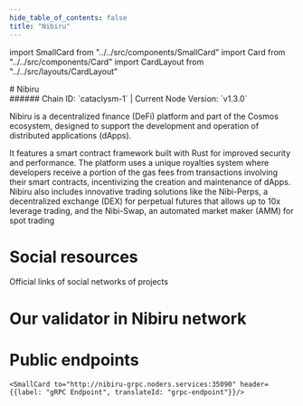 ```yaml
---
hide_table_of_contents: false
title: "Nibiru"
---
```


import SmallCard from "../../src/components/SmallCard"
import Card from "../../src/components/Card"
import CardLayout from "../../src/layouts/CardLayout"

<div class="h1-with-icon icon-nibiru">
# Nibiru
</div>
###### Chain ID: `cataclysm-1` | Current Node Version: `v1.3.0`


Nibiru is a decentralized finance (DeFi) platform and part of the Cosmos ecosystem, designed to support the development and operation of distributed applications (dApps).

It features a smart contract framework built with Rust for improved security and performance. The platform uses a unique royalties system where developers receive a portion of the gas fees from transactions involving their smart contracts, incentivizing the creation and maintenance of dApps. Nibiru also includes innovative trading solutions like the Nibi-Perps, a decentralized exchange (DEX) for perpetual futures that allows up to 10x leverage trading, and the Nibi-Swap, an automated market maker (AMM) for spot trading​

# Social resources
Official links of social networks of projects

<CardLayout autoFitEnabled={false}>
    <SmallCard to="https://nibiru.fi/" header={{label: "Website", translateId: "social-telegram"}} iconPath="img/website-icon.svg"/>
    <SmallCard to="https://github.com/NibiruChain" header={{label: "GitHub", translateId: "social-telegram"}} iconPath="img/github-icon.svg"/>
    <SmallCard to="https://discord.gg/nibirufi" header={{label: "Discord", translateId: "social-telegram"}} iconPath="img/discord-icon.svg"/>
    <SmallCard to="https://twitter.com/NibiruChain" header={{label: "X", translateId: "social-telegram"}} iconPath="img/x-icon.svg"/>
    <SmallCard to="https://t.me/nibiruchain" header={{label: "Telegram", translateId: "social-telegram"}} iconPath="img/telegram-icon.svg"/>
</CardLayout>

# Our validator in Nibiru network

<CardLayout autoFitEnabled={true}>
    <Card
        to=""
        header={{
            label: "[NODERS]TEAM",
            translateId: "development-setup",
        }}
        body={{
            label: "Trusted blockchain validator",
        }}
        iconPath="img/kotlin-icon.svg"
    />
</CardLayout>

# Public endpoints 

<CardLayout autoFitEnabled={true}>
    <SmallCard to="https://nibiru-rpc.noders.services" header={{label: "RPC Endpoint", translateId: "rpc-endpoint"}}/>
    <SmallCard to="https://nibiru-api.noders.services" header={{label: "API Endpoint", translateId: "api-endpoint"}}/>
    
    <SmallCard to="http://nibiru-grpc.noders.services:35090" header={{label: "gRPC Endpoint", translateId: "grpc-endpoint"}}/>
</CardLayout>


